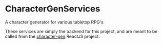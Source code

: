 # CharacterGenServices
A character generator for various tabletop RPG's

These services are simply the backend for this project, and are meant to be called from the [character-gen](https://github.com/tomizechsterson/character-gen) ReactJS project.
